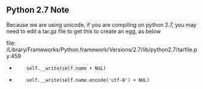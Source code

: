 
## Python 2.7 Note
Because we are using unicode, if you are compiling on python 2.7, you may need to edit a tar.gz file to get this to create an egg, as below

file: /Library/Frameworks/Python.framework/Versions/2.7/lib/python2.7/tarfile.py:459
-         self.__write(self.name + NUL)
+         self.__write(self.name.encode('utf-8') + NUL)

